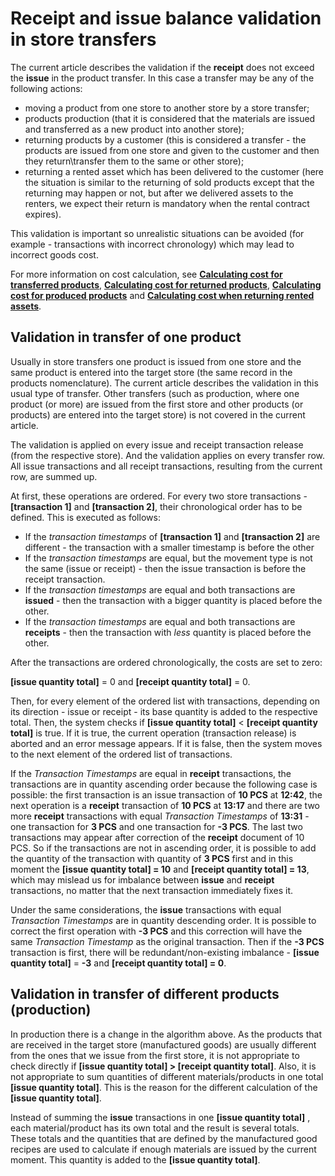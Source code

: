 # Receipt and issue balance validation in store transfers

The current article describes the validation if the **receipt** does not exceed the **issue** in the product transfer. In this case a transfer may be any of the following actions:
 
- moving a product from one store to another store by a store transfer;
- products production (that it is considered that the materials are issued and transferred as a new product into another store);
- returning products by a customer (this is considered a transfer - the products are issued from one store and given to the customer and then they return\transfer them to the same or other store);
- returning a rented asset which has been delivered to the customer (here the situation is similar to the returning of sold products except that the returning may happen or not, but after we delivered assets to the renters, we expect their return is mandatory when the rental contract expires).

This validation is important so unrealistic situations can be avoided (for example - transactions with incorrect chronology) which may lead to incorrect goods cost.
 
For more information on cost calculation, see **[Calculating cost for transferred products](https://docs.erp.net/tech/modules/logistics/concepts/goods-cost/original-cost-calculation/calculating-cost-for-transferred-products.html?q=Calculating%20Cost%20For%20Transferred%20Products)**, **[Calculating cost for returned products](https://docs.erp.net/tech/modules/logistics/concepts/goods-cost/original-cost-calculation/calculating-cost-for-returned-products.html?q=Calculating%20Cost%20For%20Returned%20Products)**, **[Calculating cost for produced products](https://docs.erp.net/tech/modules/logistics/concepts/goods-cost/original-cost-calculation/calculating-cost-for-produced-products.html?q=Calculating%20cost%20for%20produced%20products)** and **[Calculating cost when returning rented assets](https://docs.erp.net/tech/modules/logistics/concepts/goods-cost/original-cost-calculation/calculating-cost-when-returning-rented-assets.html?q=Calculating%20cost%20when%20returning%20rented%20assets)**.
 
## Validation in transfer of one product

Usually in store transfers one product is issued from one store and the same product is entered into the target store (the same record in the products nomenclature). The current article describes the validation in this usual type of transfer. Other transfers (such as production, where one product (or more) are issued from the first store and other products (or products) are entered into the target store) is not covered in the current article.
 
The validation is applied on every issue and receipt transaction release (from the respective store). And the validation applies on every transfer row. All issue transactions and all receipt transactions, resulting from the current row, are summed up.
 
At first, these operations are ordered. For every two store transactions - **[transaction 1]** and **[transaction 2]**, their chronological order has to be defined. This is executed as follows:
 
- If the *transaction timestamps* of **[transaction 1]** and **[transaction 2]** are different - the transaction with a smaller timestamp is before the other
- If the *transaction timestamps* are equal, but the movement type is not the same (issue or receipt) - then the issue transaction is before the receipt transaction.
- If the *transaction timestamps* are equal and both transactions are **issued** - then the transaction with a bigger quantity is placed before the other.
- If the *transaction timestamps* are equal and both transactions are **receipts** - then the transaction with *less* quantity is placed before the other.

After the transactions are ordered chronologically, the costs are set to zero:

**[issue quantity total]** = 0 and **[receipt quantity total]** = 0.
 
Then, for every element of the ordered list with transactions, depending on its direction - issue or receipt - its base quantity is added to the respective total. Then, the system checks if **[issue quantity total]** < **[receipt quantity total]** is true. If it is true, the current operation (transaction release) is aborted and an error message appears. If it is false, then the system moves to the next element of the ordered list of transactions.
 
If the *Transaction Timestamps* are equal in **receipt** transactions, the transactions are in quantity ascending order because the following case is possible: the first transaction is an issue transaction of **10 PCS** at **12:42**, the next operation is a **receipt** transaction of **10 PCS** at **13:17** and there are two more **receipt** transactions with equal *Transaction Timestamps* of **13:31** - one transaction for **3 PCS** and one transaction for **-3 PCS**. The last two transactions may appear after correction of the **receipt** document of 10 PCS. So if the transactions are not in ascending order, it is possible to add the quantity of the transaction with quantity of **3 PCS** first and in this moment the **[issue quantity total] = 10** and **[receipt quantity total] = 13**, which may mislead us for imbalance between **issue** and **receipt** transactions, no matter that the next transaction immediately fixes it.
 
Under the same considerations, the **issue** transactions with equal *Transaction Timestamps* are in quantity descending order. It is possible to correct the first operation with **-3 PCS** and this correction will have the same *Transaction Timestamp* as the original transaction. Then if the **-3 PCS** transaction is first, there will be redundant/non-existing imbalance - **[issue quantity total]** = **-3** and **[receipt quantity total] = 0**.
 
## Validation in transfer of different products (production)

In production there is a change in the algorithm above. As the products that are received in the target store (manufactured goods) are usually different from the ones that we issue from the first store, it is not appropriate to check directly if **[issue quantity total] > [receipt quantity total]**. Also, it is not appropriate to sum quantities of different materials/products in one total **[issue quantity total]**. This is the reason for the different calculation of the **[issue quantity total]**.
 
Instead of summing the **issue** transactions in one **[issue quantity total]** , each material/product has its own total and the result is several totals. These totals and the quantities that are defined by the manufactured good recipes are used to calculate if enough materials are issued by the current moment. This quantity is added to the **[issue quantity total]**.

